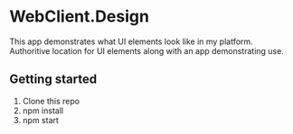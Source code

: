 # WebClient.Design
This app demonstrates what UI elements look like in my platform.  Authoritive location for UI elements along with an app demonstrating use.

## Getting started

1. Clone this repo
2. npm install
3. npm start

